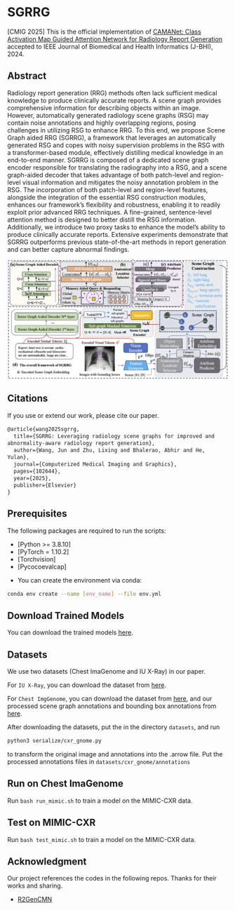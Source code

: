 # SGRRG

[CMIG 2025] This is the official implementation of [CAMANet: Class Activation Map Guided Attention Network for Radiology Report Generation](https://www.sciencedirect.com/science/article/pii/S0895611125001533) accepted to  IEEE Journal of Biomedical and Health Informatics (J-BHI), 2024.

## Abstract

Radiology report generation (RRG) methods often lack sufficient medical knowledge to produce clinically accurate reports. A scene graph provides comprehensive information for describing objects within an image. However, automatically generated radiology scene graphs (RSG) may contain noise annotations and highly overlapping regions, posing challenges in utilizing RSG to enhance RRG. To this end, we propose Scene Graph aided RRG (SGRRG), a framework that leverages an automatically generated RSG and copes with noisy supervision problems in the RSG with a transformer-based module, effectively distilling medical knowledge in an end-to-end manner. SGRRG is composed of a dedicated scene graph encoder responsible for translating the radiography into a RSG, and a scene graph-aided decoder that takes advantage of both patch-level and region-level visual information and mitigates the noisy annotation problem in the RSG. The incorporation of both patch-level and region-level features, alongside the integration of the essential RSG construction modules, enhances our framework’s flexibility and robustness, enabling it to readily exploit prior advanced RRG techniques. A fine-grained, sentence-level attention method is designed to better distill the RSG information. Additionally, we introduce two proxy tasks to enhance the model’s ability to produce clinically accurate reports. Extensive experiments demonstrate that SGRRG outperforms previous state-of-the-art methods in report generation and can better capture abnormal findings.

<img src='architecture.png'>

## Citations

If you use or extend our work, please cite our paper.
```
@article{wang2025sgrrg,
  title={SGRRG: Leveraging radiology scene graphs for improved and abnormality-aware radiology report generation},
  author={Wang, Jun and Zhu, Lixing and Bhalerao, Abhir and He, Yulan},
  journal={Computerized Medical Imaging and Graphics},
  pages={102644},
  year={2025},
  publisher={Elsevier}
}
```

## Prerequisites

The following packages are required to run the scripts:
- [Python >= 3.8.10]
- [PyTorch = 1.10.2]
- [Torchvision]
- [Pycocoevalcap]

* You can create the environment via conda:
```bash
conda env create --name [env_name] --file env.yml
```


## Download Trained Models
You can download the trained models [here](https://drive.google.com/drive/folders/1iv_SNS6GGHKImLrFITdScMor4hvwin77?usp=sharing).

## Datasets
We use two datasets (Chest ImaGenome and IU X-Ray) in our paper.

For `IU X-Ray`, you can download the dataset from [here](https://openi.nlm.nih.gov/faq).

For `Chest ImgGenome`, you can download the dataset from [here](https://physionet.org/content/chest-imagenome/1.0.0/), and our processed scene graph annotations and bounding box annotations from [here](https://physionet.org/content/chest-imagenome/1.0.0/).

After downloading the datasets, put the in the directory `datasets`, and run 
```bash
python3 serialize/cxr_gnome.py
```
to transform the original image and annotations into the .arrow file. Put the processed annotations files in `datasets/cxr_gnome/annotations`


## Run on Chest ImaGenome

Run `bash run_mimic.sh` to train a model on the MIMIC-CXR data.

## Test on MIMIC-CXR

Run `bash test_mimic.sh` to train a model on the MIMIC-CXR data.

## Acknowledgment
Our project references the codes in the following repos. Thanks for their works and sharing.
- [R2GenCMN](https://github.com/cuhksz-nlp/R2GenCMN)
